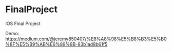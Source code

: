 # FinalProject
IOS Final Project

Demo: <br />
https://medium.com/@jeremy850407/%E8%A8%98%E5%B8%B3%E5%B0%8F%E5%B9%AB%E6%89%8B-83b1ad8b61f5
